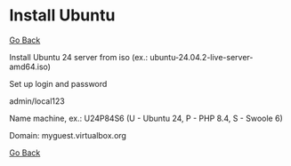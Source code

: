 # Install Ubuntu

[Go Back](./../README.md)

Install Ubuntu 24 server from iso (ex.: ubuntu-24.04.2-live-server-amd64.iso)

Set up login and password

admin/local123

Name machine, ex.: U24P84S6 (U - Ubuntu 24, P - PHP 8.4, S - Swoole 6)

Domain: myguest.virtualbox.org

[Go Back](./../README.md)
